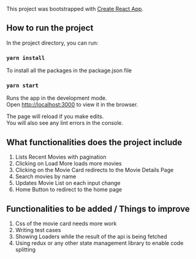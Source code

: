 This project was bootstrapped with [Create React App](https://github.com/facebook/create-react-app).

## How to run the project
In the project directory, you can run:

### `yarn install`
To install all the packages in the package.json file

### `yarn start`

Runs the app in the development mode.<br />
Open [http://localhost:3000](http://localhost:3000) to view it in the browser.

The page will reload if you make edits.<br />
You will also see any lint errors in the console.

## What functionalities does the project include

1. Lists Recent Movies with pagination
2. Clicking on Load More loads more movies
3. Clicking on the Movie Card redirects to the Movie Details Page
4. Search movies by name
5. Updates Movie List on each input change
5. Home Button to redirect to the home page

## Functionalities to be added / Things to improve

1. Css of the movie card needs more work
2. Writing test cases
3. Showing Loaders while the result of the api is being fetched
4. Using redux or any other state management library to enable code splitting



